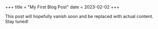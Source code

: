 +++
title = "My First Blog Post"
date = 2023-02-02
+++

This post will hopefully vanish soon and be replaced with actual content. Stay tuned!